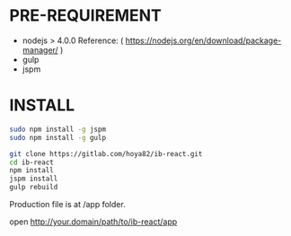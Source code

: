 # PRE-REQUIREMENT
 * nodejs > 4.0.0
Reference: ( https://nodejs.org/en/download/package-manager/ )
 * gulp
 * jspm

# INSTALL
```bash
sudo npm install -g jspm
sudo npm install -g gulp

git clone https://gitlab.com/hoya82/ib-react.git
cd ib-react
npm install
jspm install
gulp rebuild
```

Production file is at /app folder.

open http://your.domain/path/to/ib-react/app